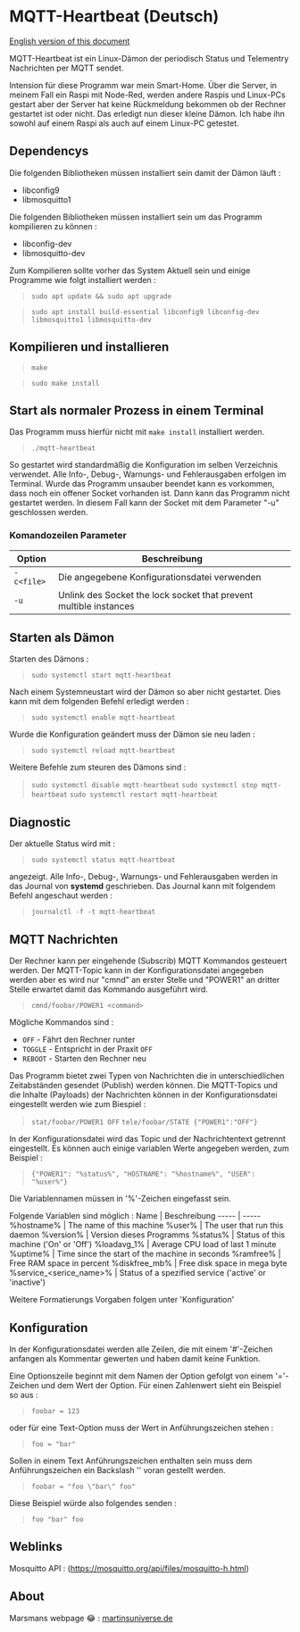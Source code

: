 # MQTT-Heartbeat (Deutsch)

[English version of this document](README.md)

MQTT-Heartbeat ist ein Linux-Dämon der periodisch Status und Telementry Nachrichten per MQTT sendet. 

Intension für diese Programm war mein Smart-Home. Über die Server, in meinem Fall ein Raspi mit Node-Red, werden andere Raspis und Linux-PCs gestart aber der Server hat keine Rückmeldung bekommen ob der Rechner gestartet ist oder nicht. Das erledigt nun dieser kleine Dämon. Ich habe ihn sowohl auf einem Raspi als auch auf einem Linux-PC getestet.


## Dependencys

Die folgenden Bibliotheken müssen installiert sein damit der Dämon läuft :

* libconfig9
* libmosquitto1

Die folgenden Bibliotheken müssen installiert sein um das Programm kompilieren zu können :

* libconfig-dev
* libmosquitto-dev

Zum Kompilieren sollte vorher das System Aktuell sein und einige Programme wie folgt installiert werden :

>`sudo apt update && sudo apt upgrade`

>`sudo apt install build-essential libconfig9 libconfig-dev libmosquitto1 libmosquitto-dev`


## Kompilieren und installieren

>`make`

>`sudo make install`


## Start als normaler Prozess in einem Terminal

Das Programm muss hierfür nicht mit `make install` installiert werden.

>`./mqtt-heartbeat`

So gestartet wird standardmäßig die Konfiguration im selben Verzeichnis verwendet. Alle Info-, Debug-, Warnungs- und Fehlerausgaben erfolgen im Terminal.  Wurde das Programm unsauber beendet kann es vorkommen, dass noch ein offener Socket vorhanden ist. Dann kann das Programm nicht gestartet werden. In diesem Fall kann der Socket mit dem Parameter "-u" geschlossen werden.


### Komandozeilen Parameter

| Option | Beschreibung |
|-----|-----|
| `-c<file>` | Die angegebene Konfigurationsdatei verwenden |
| `-u` | Unlink des Socket the lock socket that prevent multible instances |


## Starten als Dämon

Starten des Dämons :

>`sudo systemctl start mqtt-heartbeat`

Nach einem Systemneustart wird der Dämon so aber nicht gestartet. Dies kann mit dem folgenden Befehl erledigt werden :

>`sudo systemctl enable mqtt-heartbeat`  

Wurde die Konfiguration geändert muss der Dämon sie neu laden :

>`sudo systemctl reload mqtt-heartbeat`

Weitere Befehle zum steuren des Dämons sind :

>`sudo systemctl disable mqtt-heartbeat`
>`sudo systemctl stop mqtt-heartbeat`
>`sudo systemctl restart mqtt-heartbeat`


## Diagnostic

Der aktuelle Status wird mit :

>`sudo systemctl status mqtt-heartbeat`

angezeigt. Alle Info-, Debug-, Warnungs- und Fehlerausgaben werden in das Journal von **systemd** geschrieben. Das Journal kann mit folgendem Befehl angeschaut werden :

>`journalctl -f -t mqtt-heartbeat`

## MQTT Nachrichten

Der Rechner kann per eingehende (Subscrib) MQTT Kommandos gesteuert werden. Der MQTT-Topic kann in der Konfigurationsdatei angegeben werden aber es wird nur "cmnd" an erster Stelle und "POWER1" an dritter Stelle erwartet damit das Kommando ausgeführt wird.
>`cmnd/foobar/POWER1 <command>`

Mögliche Kommandos sind :
* `OFF` - Fährt den Rechner runter
* `TOGGLE` - Entspricht in der Praxit `OFF`
* `REBOOT` - Starten den Rechner neu

Das Programm bietet zwei Typen von Nachrichten die in unterschiedlichen Zeitabständen gesendet (Publish) werden können. Die MQTT-Topics und die Inhalte (Payloads) der Nachrichten können in der Konfigurationsdatei eingestellt werden wie zum Biespiel :

>`stat/foobar/POWER1 OFF`
>`tele/foobar/STATE {"POWER1":"OFF"}`

In der Konfigurationsdatei wird das Topic und der Nachrichtentext getrennt eingestellt. Es können auch einige variablen Werte angegeben werden, zum Beispiel :

>`{"POWER1": "%status%", "HOSTNAME": "%hostname%", "USER": "%user%"}`

Die Variablennamen müssen in '%'-Zeichen eingefasst sein. 

Folgende Variablen sind möglich :
Name | Beschreibung
----- | -----
%hostname% | The name of this machine
%user% | The user that run this daemon
%version% | Version dieses Programms
%status% | Status of this machine ('On' or 'Off')
%loadavg_1% | Average CPU load of last 1 minute
%uptime% | Time since the start of the machine in seconds
%ramfree% | Free RAM space in percent
%diskfree_mb% | Free disk space in mega byte
%service_<serice_name>% | Status of a spezified service ('active' or 'inactive')

Weitere Formatierungs Vorgaben folgen unter 'Konfiguration'

## Konfiguration

In der Konfigurationsdatei werden alle Zeilen, die mit einem '#'-Zeichen anfangen als Kommentar gewerten und haben damit keine Funktion. 

Eine Optionszeile beginnt mit dem Namen der Option gefolgt von einem '='-Zeichen und dem Wert der Option. Für einen Zahlenwert sieht ein Beispiel so aus :

>`foobar = 123`

oder für eine Text-Option muss der Wert in Anführungszeichen stehen :

>`foo = "bar"`

Sollen in einem Text Anführungszeichen enthalten sein muss dem Anführungszeichen ein Backslash '\' voran gestellt werden.

>`foobar = "foo \"bar\" foo"`

Diese Beispiel würde also folgendes senden :

>`foo "bar" foo`


## Weblinks

Mosquitto API : (https://mosquitto.org/api/files/mosquitto-h.html)

## About

Marsmans webpage :joy: : [martinsuniverse.de](https://martinsuniverse.de)
